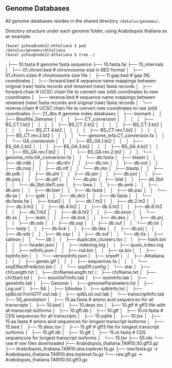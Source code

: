 ## Genome Databases

All genome databases resides in the shared directory `/datalus/genomes/`.

Directory structure under each genome folder, using Arabidopsis thaliana as an example:

    (base) pzhou@node12:Athaliana $ pwd
    /datalus/genomes/Athaliana
    (base) pzhou@node12:Athaliana $ tree ./

.
├── 10.fasta  # genome fasta sequence
├── 10.fasta.fai
├── 15_intervals
│   ├── 01.chrom.bed  # chromosome size in BED format
│   ├── 01.chrom.sizes  # chromosome size file
│   ├── 11.gap.bed  # gap (N) coordinates
│   ├── forward.bed  # sequence name mappings between original (raw) fasta records and renamed (new) fasta records
│   ├── forward.chain  # UCSC chain file to convert raw (old) coordinates to new coordinates
│   ├── reverse.bed  # sequence name mappings between renamed (new) fasta records and original (raw) fasta records
│   └── reverse.chain # UCSC chain file to convert new coordinates to raw (old) coordinates
├── 21_dbs  # genome index databases
│   ├── bismark
│   │   ├── Bisulfite_Genome
│   │   │   ├── CT_conversion
│   │   │   │   ├── BS_CT.1.bt2
│   │   │   │   ├── BS_CT.2.bt2
│   │   │   │   ├── BS_CT.3.bt2
│   │   │   │   ├── BS_CT.4.bt2
│   │   │   │   ├── BS_CT.rev.1.bt2
│   │   │   │   ├── BS_CT.rev.2.bt2
│   │   │   │   └── genome_mfa.CT_conversion.fa
│   │   │   └── GA_conversion
│   │   │       ├── BS_GA.1.bt2
│   │   │       ├── BS_GA.2.bt2
│   │   │       ├── BS_GA.3.bt2
│   │   │       ├── BS_GA.4.bt2
│   │   │       ├── BS_GA.rev.1.bt2
│   │   │       ├── BS_GA.rev.2.bt2
│   │   │       └── genome_mfa.GA_conversion.fa
│   │   └── db.fasta
│   ├── blastn
│   │   ├── db.ndb
│   │   ├── db.nhr
│   │   ├── db.nin
│   │   ├── db.not
│   │   ├── db.nsq
│   │   ├── db.ntf
│   │   └── db.nto
│   ├── blastp
│   │   ├── db.pdb
│   │   ├── db.phr
│   │   ├── db.pin
│   │   ├── db.pot
│   │   ├── db.psq
│   │   ├── db.ptf
│   │   └── db.pto
│   ├── blat
│   │   ├── db.2bit
│   │   └── db.2bit.tile11.ooc
│   ├── bwa
│   │   ├── db.amb
│   │   ├── db.ann
│   │   ├── db.bwt
│   │   ├── db.fasta
│   │   ├── db.pac
│   │   └── db.sa
│   ├── gatk
│   │   ├── db.dict
│   │   ├── db.fasta
│   │   └── db.fasta.fai
│   ├── hisat2
│   │   ├── db.1.ht2
│   │   ├── db.2.ht2
│   │   ├── db.3.ht2
│   │   ├── db.4.ht2
│   │   ├── db.5.ht2
│   │   ├── db.6.ht2
│   │   ├── db.7.ht2
│   │   ├── db.8.ht2
│   │   ├── db.exon
│   │   └── db.ss
│   ├── lastn
│   │   ├── db.bck
│   │   ├── db.des
│   │   ├── db.prj
│   │   ├── db.sds
│   │   ├── db.ssp
│   │   ├── db.suf
│   │   └── db.tis
│   ├── lastp
│   │   ├── db.bck
│   │   ├── db.des
│   │   ├── db.prj
│   │   ├── db.sds
│   │   ├── db.ssp
│   │   ├── db.suf
│   │   └── db.tis
│   ├── salmon
│   │   └── db
│   │       ├── duplicate_clusters.tsv
│   │       ├── hash.bin
│   │       ├── header.json
│   │       ├── indexing.log
│   │       ├── quasi_index.log
│   │       ├── refInfo.json
│   │       ├── rsd.bin
│   │       ├── sa.bin
│   │       ├── txpInfo.bin
│   │       └── versionInfo.json
│   ├── snpeff
│   │   ├── Athaliana
│   │   │   ├── genes.gtf
│   │   │   ├── sequences.fa
│   │   │   └── snpEffectPredictor.bin
│   │   └── snpEff.config
│   └── star
│       ├── chrLength.txt
│       ├── chrNameLength.txt
│       ├── chrName.txt
│       ├── chrStart.txt
│       ├── exonGeTrInfo.tab
│       ├── exonInfo.tab
│       ├── geneInfo.tab
│       ├── Genome
│       ├── genomeParameters.txt
│       ├── Log.out
│       ├── SA
│       ├── SAindex
│       ├── sjdbInfo.txt
│       ├── sjdbList.fromGTF.out.tab
│       ├── sjdbList.out.tab
│       └── transcriptInfo.tab
├── 50_annotation
│   ├── 10.aa.fasta  # amino acid sequences for all transcripts
│   ├── 10.bed
│   ├── 10.desc.tsv
│   ├── 10.gff  # gff3 file with all transcript isoforms
│   ├── 10.gff.db
│   ├── 10.gtf
│   ├── 10.nt.fasta  # CDS sequences for all transcripts
│   ├── 10.sqlite
│   ├── 10.tsv
│   ├── 15.aa.fasta  # amino acid sequences for longest transcript isoforms
│   ├── 15.bed
│   ├── 15.desc.tsv
│   ├── 15.gff  # gff3 file for longest transcript isoforms
│   ├── 15.gff.db
│   ├── 15.gtf
│   ├── 15.nt.fasta  # CDS sequencces for longest transcript isoforms
│   └── 15.tsv
├── 55.rds
└── raw  # raw files downloaded
    ├── Arabidopsis_thaliana.TAIR10.50.gff3.gz
    ├── Arabidopsis_thaliana.TAIR10.dna.toplevel.fa.gz
    ├── raw.fasta.gz -> Arabidopsis_thaliana.TAIR10.dna.toplevel.fa.gz
    └── raw.gff.gz -> Arabidopsis_thaliana.TAIR10.50.gff3.gz

